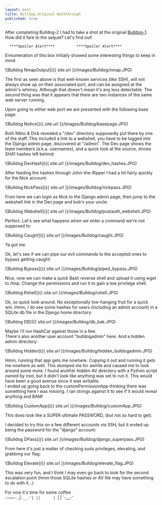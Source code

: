 ```yaml
---
layout: post
title: Bulldog Original Walkthrough
published: true
---
```


After completing Bulldog-2 I had to take a shot at the original [Bulldog-1](https://www.vulnhub.com/entry/bulldog-1,211/). How did it fare to the sequel? Let's find out!


 
      ****Spoiler Alert****          ****Spoiler Alert****




Ennumeration of this box initially showed some interesting things to keep in mind:

![Bulldog NmapOutput]({{ site.url }}/images/Bulldog/nmap.JPG)

The first as seen above is that well-known services (like SSH), will not always show up on their associated port, and can be assigned at the admin's whimsy. Although that doesn't mean it's any less detectable.
The second thing was that it appears that there are two instances of the same web server running. 

Upon going to either web port we are presented with the following base page:

![Bulldog Notice]({{ site.url }}/images/Bulldog/basepage.JPG)

Both Nikto & Dirb revealed a "/dev" directory supposedly put there by one of the staff. This included a link to a webshell, you have to be logged into the Django admin page, discovered at "/admin". The Dev page shows the team members (a.k.a. usernames), and a quick look at the source, shows SHA1 hashes left behind:

![Bulldog DevHash]({{ site.url }}/images/Bulldog/dev_hashes.JPG)

After feeding the hashes through John-the-Ripper I had a hit fairly quickly for the Nick account:

![Bulldog NickPass]({{ site.url }}/images/Bulldog/nickpass.JPG)

From here we can login as Nick to the Django admin page, then jump to the webshell link in the Dev page and bob's your uncle:

![Bulldog Webshell]({{ site.url }}/images/Bulldog/postauth_webshell.JPG)

Perfect. Let's see what happens when we enter a command we're not supposed to:

![Bulldog Caught]({{ site.url }}/images/Bulldog/caught.JPG)

Ya got me.

Ok, let's see if we can pipe our evil commands to the accepted ones to bypass getting caught:

![Bulldog Bypass]({{ site.url }}/images/Bulldog/piped_bypass.JPG)

Nice, now we can make a quick Bash reverse shell and upload it using wget to /tmp. Change the  permissions and run it to gain a low privilege shell:

![Bulldog Rshell]({{ site.url }}/images/Bulldog/rshell.JPG)


Ok, so quick look around. No exceptionally low-hanging fruit for a quick win. Hmm, I do see some hashes for users (including an admin account) in a SQLite db file in the Django home directory:

![Bulldog DB]({{ site.url }}/images/Bulldog/db_bak.JPG)

Maybe I'll run HashCat against those in a few.  
There's also another user account "bulldogadmin" here. And a hidden admin directory:

![Bulldog Hidden]({{ site.url }}/images/Bulldog/hidden_bulldogadmin.JPG)

Hmm, running that app gets me nowhere. Copying it out and running it gets me nowhere as well. This stumped me for awhile and caused me to look around some more. I found another hidden AV directory with a Python script owned by root, but it didn't look like anything was set to run it. This would have been a good avenue since it was writable.  
I ended up going back to the customPermissionApp thinking there was something here I was missing. I ran strings against it to see if it would reveal anything and BAM!

![Bulldog CustomApp]({{ site.url }}/images/Bulldog/customApp.JPG)

This does look like a SUPER ultimate PASSWORD, (but not so hard to get). 

I decided to try this on a few different accounts via SSH, but it ended up being the password for the "django" account:

![Bulldog DPass]({{ site.url }}/images/Bulldog/django_superpass.JPG)

From here it's just a matter of checking sudo privileges, elevating, and grabbing our flag:

![Bulldog Elevate]({{ site.url }}/images/Bulldog/elevate_flag.JPG)

This was very fun, and I think I may even go back to look for the second escalation point (hmm those SQLite hashes or AV file may have something to do with it...)


For now it's time for some coffee  
  .-~~-.
,|`-__-'|
||      |
`|      |
  `-__-'
